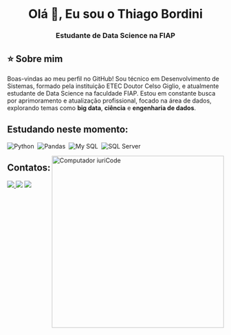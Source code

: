 <h1 align="center">Olá 👋, Eu sou o Thiago Bordini</h1>
<h3 align="center">Estudante de Data Science na FIAP</h3>

## ⭐️ Sobre mim
<div>
Boas-vindas ao meu perfil no GitHub! Sou técnico em Desenvolvimento de Sistemas, formado pela instituição ETEC Doutor Celso Giglio, e atualmente estudante de Data Science na faculdade FIAP. Estou em constante busca por aprimoramento e atualização profissional, focado na área de dados, explorando temas como <b>big data</b>, <b>ciência</b> e <b>engenharia de dados</b>.
</div>

## Estudando neste momento:

![Python](https://img.shields.io/badge/Python-14354C?style=for-the-badge&logo=python&logoColor=white)&nbsp;
![Pandas](https://img.shields.io/badge/Pandas-2C2D72?style=for-the-badge&logo=pandas&logoColor=white)&nbsp;
![My SQL](https://img.shields.io/badge/MySQL-005C84?style=for-the-badge&logo=mysql&logoColor=white)&nbsp;
![SQL Server](https://img.shields.io/badge/Microsoft%20SQL%20Server-CC2927?style=for-the-badge&logo=microsoft%20sql%20server&logoColor=white)&nbsp;

<img src="https://raw.githubusercontent.com/MicaelliMedeiros/micaellimedeiros/master/image/computer-illustration.png" min-width="400px" max-width="400px" width="400px" align="right" alt="Computador iuriCode">

## Contatos:
<div> 
<a href="https://www.instagram.com/thiago_bordini/" target="_blank"><img src="https://img.shields.io/badge/-Instagram-%23E4405F?style=for-the-badge&logo=instagram&logoColor=white">
</a>
<a href = "mailto:thiagobordini@outlook.com"> <img src="https://img.shields.io/badge/Microsoft_Outlook-0078D4?style=for-the-badge&logo=microsoft-outlook&logoColor=white" target="_blank"></a>
<a href="https://www.linkedin.com/in/thiago-bordini/" target="_blank"><img src="https://img.shields.io/badge/-LinkedIn-%230077B5?style=for-the-badge&logo=linkedin&logoColor=white"  target="_blank"></a> 

<!--
**thiagobordini/thiagobordini** is a ✨ _special_ ✨ repository because its `README.md` (this file) appears on your GitHub profile.

Here are some ideas to get you started:

- 🔭 I’m currently working on ...
- 🌱 I’m currently learning ...
- 👯 I’m looking to collaborate on ...
- 🤔 I’m looking for help with ...
- 💬 Ask me about ...
- 📫 How to reach me: ...
- 😄 Pronouns: ...
- ⚡ Fun fact: ...
-->
